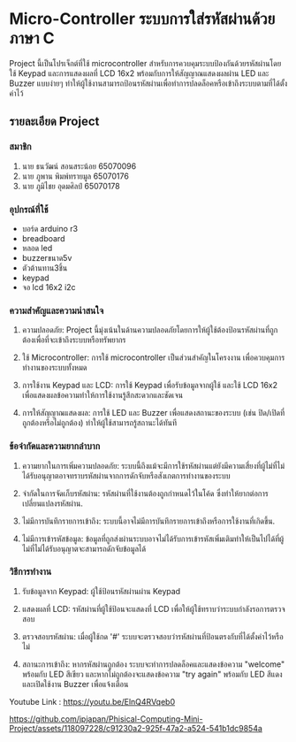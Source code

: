 
# Micro-Controller ระบบการใส่รหัสผ่านด้วยภาษา C
Project นี้เป็นโปรเจ็กต์ที่ใช้ microcontroller สำหรับการควบคุมระบบป้องกันด้วยรหัสผ่านโดยใช้ Keypad  และการแสดงผลที่ LCD 16x2 พร้อมกับการให้สัญญาณแสดงผลผ่าน LED และ Buzzer แบบง่ายๆ  ทำให้ผู้ใช้งานสามารถป้อนรหัสผ่านเพื่อทำการปลดล็อคหรือเข้าถึงระบบตามที่ได้ตั้งค่าไว้

## รายละเอียด Project
### สมาชิก
1. นาย ธนวัฒน์ สอนสระน้อย 65070096
2. นาย ภูพาน พิมพ์ทรายมูล 65070176
3. นาย ภูมิไชย อุดมศิลป์ 65070178

### อุปกรณ์ที่ใช้
- บอร์ด arduino r3 
- breadboard 
- หลอด led 
- buzzerขนาด5v 
- ตัวต้านทาน3ชิ้น 
- keypad 
- จอ lcd 16x2 i2c

### ความสำคัญและความน่าสนใจ
1. ความปลอดภัย: Project นี้มุ่งเน้นในด้านความปลอดภัยโดยการให้ผู้ใช้ต้องป้อนรหัสผ่านที่ถูกต้องเพื่อที่จะเข้าถึงระบบหรือทรัพยากร

2. ใช้ Microcontroller: การใช้ microcontroller เป็นส่วนสำคัญในโครงงาน เพื่อควบคุมการทำงานของระบบทั้งหมด

3. การใช้งาน Keypad และ LCD: การใช้ Keypad เพื่อรับข้อมูลจากผู้ใช้ และใช้ LCD 16x2 เพื่อแสดงผลข้อความทำให้การใช้งานรู้สึกสะดวกและชัดเจน

4. การให้สัญญาณแสดงผล: การใช้ LED และ Buzzer เพื่อแสดงสถานะของระบบ (เช่น ปิด/เปิดที่ถูกต้องหรือไม่ถูกต้อง) ทำให้ผู้ใช้สามารถรู้สถานะได้ทันที

###  ข้อจำกัดและความยากลำบาก
1. ความยากในการเพิ่มความปลอดภัย: ระบบนี้ถึงแม้จะมีการใช้รหัสผ่านแต่ยังมีความเสี่ยงที่ผู้ไม่ที่ไม่ได้รับอนุญาตอาจทราบรหัสผ่านจากการดักจับหรือสังเกตการทำงานของระบบ

2. จำกัดในการจัดเก็บรหัสผ่าน: รหัสผ่านที่ใช้งานต้องถูกกำหนดไว้ในโค้ด ซึ่งทำให้ยากต่อการเปลี่ยนแปลงรหัสผ่าน.

3. ไม่มีการบันทึกรายการเข้าถึง: ระบบนี้อาจไม่มีการบันทึกรายการเข้าถึงหรือการใช้งานที่เกิดขึ้น.

4. ไม่มีการเข้ารหัสข้อมูล: ข้อมูลที่ถูกส่งผ่านระบบอาจไม่ได้รับการเข้ารหัสเพิ่มเติมทำให้เป็นไปได้ที่ผู้ไม่ที่ไม่ได้รับอนุญาตจะสามารถดักจับข้อมูลได้

### วิธีการทำงาน
1. รับข้อมูลจาก Keypad: ผู้ใช้ป้อนรหัสผ่านผ่าน Keypad

2. แสดงผลที่ LCD: รหัสผ่านที่ผู้ใช้ป้อนจะแสดงที่ LCD เพื่อให้ผู้ใช้ทราบว่าระบบกำลังรอการตรวจสอบ

3. ตรวจสอบรหัสผ่าน: เมื่อผู้ใช้กด '#' ระบบจะตรวจสอบว่ารหัสผ่านที่ป้อนตรงกับที่ได้ตั้งค่าไว้หรือไม่

4. สถานะการเข้าถึง: หากรหัสผ่านถูกต้อง ระบบจะทำการปลดล็อคและแสดงข้อความ "welcome"  
พร้อมกับ LED สีเขียว และหากไม่ถูกต้องจะแสดงข้อความ "try again" พร้อมกับ LED สีแดงและเปิดใช้งาน Buzzer เพื่อแจ้งเตือน

Youtube Link : https://youtu.be/ElnQ4RVqeb0

https://github.com/jpjapan/Phisical-Computing-Mini-Project/assets/118097228/c91230a2-925f-47a2-a524-541b1dc9854a
